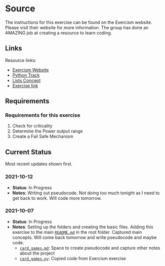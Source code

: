# Source

The instructions for this exercise can be found on the Exercism website. Please visit their website for more information. The group has done an AMAZING job at creating a resource to learn coding.

## Links

Resource links:

- [Exercism Website](https://exercism.org/)
- [Python Track](https://exercism.org/tracks/python)
- [Lists Concept](https://exercism.org/tracks/python/concepts/lists)
- [Exercise link](https://exercism.org/tracks/python/exercises/card-games)

## Requirements

### Requirements for this exercise

1. Check for criticality
2. Determine the Power output range
3. Create a Fail Safe Mechanism

## Current Status

Most recent updates shown first.

### 2021-10-12

- **Status**: In Progress
- **Notes**: Writing out pseudocode. Not doing too much tonight as I need to get back to work. Will code more tomorrow.

### 2021-10-07

- **Status**: In Progress
- **Notes**: Setting up the folders and creating the basic files. Adding this exercise to the main [`README.md`](../README.md) in the root folder. Captured main concepts. Will come back tomorrow and write pseudocode and maybe code.
  - [`card_games.md`](card_games.md): Space to create pseudocode and capture other notes about the project
  - [`card_games.py`](card_games.py): Copied code from Exercism exercise
